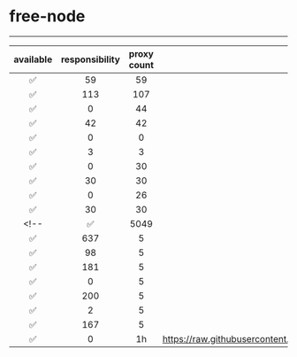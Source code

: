 # free-node

---

| available | responsibility | proxy count | updated every | url |
|:---------:|:--------------:|:-------------:|:-------------:|:----|
| ✅ | 59 | 59 | 4h | https://raw.githubusercontent.com/ALIILAPRO/v2rayNG-Config/main/sub.txt |
| ✅ | 113 | 107 | 6h | https://raw.githubusercontent.com/mfuu/v2ray/master/v2ray |
| ✅ | 0 | 44 | 1d | https://raw.githubusercontent.com/ts-sf/fly/main/v2 |
| ✅ | 42 | 42 | 1h | https://raw.githubusercontent.com/aiboboxx/v2rayfree/main/v2 |
| ✅ | 0 | 0 | 12h | https://raw.githubusercontent.com/mahsanet/MahsaFreeConfig/refs/heads/main/app/sub.txt |
| ✅ | 3 | 3 | 12h | https://raw.githubusercontent.com/mahsanet/MahsaFreeConfig/refs/heads/main/mtn/sub_1.txt |
| ✅ | 0 | 30 | 2h | https://raw.githubusercontent.com/mahsanet/MahsaFreeConfig/refs/heads/main/mtn/sub_2.txt |
| ✅ | 30 | 30 | 2h | https://raw.githubusercontent.com/mahsanet/MahsaFreeConfig/refs/heads/main/mtn/sub_3.txt |
| ✅ | 0 | 26 | 4h | https://raw.githubusercontent.com/mahsanet/MahsaFreeConfig/refs/heads/main/mtn/sub_4.txt |
| ✅ | 30 | 30 | idk | https://raw.githubusercontent.com/yebekhe/vpn-fail/refs/heads/main/sub-link |
<!-- | ✅ | 5049 | 5 | 2h |https://raw.githubusercontent.com/Surfboardv2ray/TGParse/main/splitted/mixed|
| ✅ | 637 | 5 | 2h |https://raw.githubusercontent.com/itsyebekhe/PSG/main/lite/subscriptions/xray/normal/mix|
| ✅ | 98 | 5 | 2h |https://raw.githubusercontent.com/HosseinKoofi/GO_V2rayCollector/main/mixed_iran.txt|
| ✅ | 181 | 5 | 2h |https://raw.githubusercontent.com/arshiacomplus/v2rayExtractor/refs/heads/main/mix/sub.html|
| ✅ | 0 | 5 | 8h |https://raw.githubusercontent.com/Rayan-Config/C-Sub/refs/heads/main/configs/proxy.txt|
| ✅ | 200 | 5 | idk |https://raw.githubusercontent.com/mahdibland/ShadowsocksAggregator/master/Eternity.txt|
| ✅ | 2 | 5 | 1h |https://raw.githubusercontent.com/Everyday-VPN/Everyday-VPN/main/subscription/main.txt|
| ✅ | 167 | 5 | 1h |https://raw.githubusercontent.com/MahsaNetConfigTopic/config/refs/heads/main/xray_final.txt|
| ✅ | 0 | 1h |https://raw.githubusercontent.com/tbbatbb/Proxy/master/dist/v2ray.config.txt| -->
